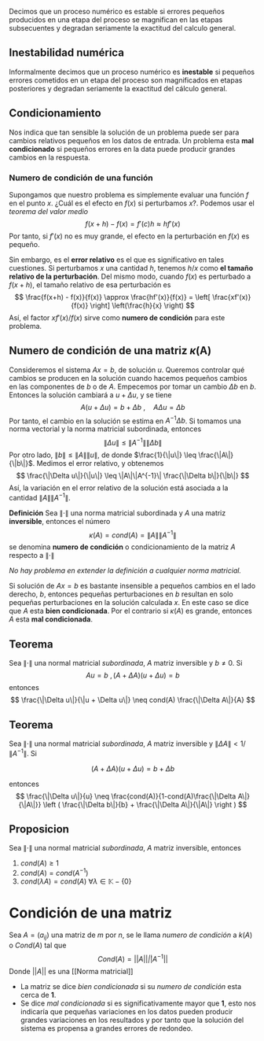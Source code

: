Decimos que un proceso numérico es estable si errores pequeños producidos en una etapa del proceso se magnifican en las etapas subsecuentes y degradan seriamente la exactitud del calculo general.

## Inestabilidad numérica
Informalmente decimos que un proceso numérico es **inestable** si pequeños errores cometidos en un etapa del proceso son magnificados en etapas posteriores y degradan seriamente la exactitud del cálculo general.


## Condicionamiento
Nos indica que tan sensible la solución de un problema puede ser para cambios  relativos pequeños en los datos de entrada. Un problema esta **mal condicionado** si pequeños errores en la data puede producir grandes cambios en la respuesta.

### Numero de condición de una función
Supongamos que nuestro problema es simplemente evaluar una función $f$ en el punto $x$. ¿Cuál es el efecto en $f(x)$ si perturbamos $x$?. Podemos usar el *teorema del valor medio*
$$ f(x + h) - f(x) = f'(c)h \approx hf'(x) $$
Por tanto, si $f'(x)$ no es muy grande, el efecto en la perturbación en $f(x)$ es pequeño.

Sin embargo, es el **error relativo** es el que es significativo en tales cuestiones. Si perturbamos $x$ una cantidad $h$, tenemos $h/x$ como **el tamaño relativo de la perturbación**. Del mismo modo, cuando $f(x)$ es perturbado a $f(x+h)$, el tamaño relativo de esa perturbación es
$$ \frac{f(x+h) - f(x)}{f(x)} \approx \frac{hf'(x)}{f(x)} = \left[ \frac{xf'(x)}{f(x)} \right] \left(\frac{h}{x} \right) $$
Así, el factor $xf'(x) / f(x)$ sirve como **numero de condición** para este problema.


## Numero de condición de una matriz $\kappa$(A)

Consideremos el sistema $Ax = b$, de solución $u$. Queremos controlar qué cambios
se producen en la solución cuando hacemos pequeños cambios en las componentes de
$b$ o de $A$. Empecemos por tomar un cambio $\Delta b$ en $b$. Entonces la solución cambiará a
$u + \Delta u$, y se tiene
$$A(u + \Delta u) = b + \Delta b \: , \quad A\Delta u = \Delta b $$
Por tanto, el cambio en la solución se estima en $A^{-1}\Delta b$. Si tomamos una norma vectorial
y la norma matricial subordinada, entonces
$$ \|\Delta u\| \leq \|A^{-1}\| \|\Delta b\| $$
Por otro lado, $\|b\| \leq \|A\| \|u\|$, de donde $\frac{1}{\|u\|} \leq \frac{\|A\|}{\|b\|}$. Medimos el error relativo, y
obtenemos
$$ \frac{\|\Delta u\|}{\|u\|} \leq \|A\|\|A^{-1}\| \frac{\|\Delta b\|}{\|b\|} $$
Así, la variación en el error relativo de la solución está asociada a la cantidad $\|A\| \|A^{-1}\|$. 


**Definición**
Sea $\|\cdot \|$ una norma matricial subordinada y $A$ una matriz **inversible**, entonces el número 
$$ \kappa(A) = cond(A) = \|A\|\|A^{-1}\| $$
se denomina **numero de condición** o condicionamiento de la matriz $A$ respecto a $\| \cdot\|$

*No hay problema en extender la definición a cualquier norma matricial.*

Si solución de $Ax = b$ es bastante insensible a pequeños cambios en el lado derecho, $b$, entonces pequeñas perturbaciones en $b$ resultan en solo pequeñas perturbaciones en la solución calculada $x$. En este caso se dice que $A$ esta **bien condicionada**. Por el contrario si $\kappa(A)$ es grande, entonces $A$ esta **mal condicionada**.




## Teorema
Sea $\|\cdot \|$ una normal matricial *subordinada*, $A$ matriz inversible y $b \neq 0$. Si 
$$ Au = b \: , (A + \Delta A)(u + \Delta u) = b $$
entonces
$$ \frac{\|\Delta u\|}{\|u + \Delta u\|} \neq cond(A) \frac{\|\Delta  A\|}{A} $$

## Teorema
Sea $\|\cdot \|$ una normal matricial *subordinada*, $A$ matriz inversible y $\|\Delta A\| < 1 / \|A^{-1} \|$. Si

$$ (A + \Delta A)(u + \Delta u) = b + \Delta b $$

entonces
$$ \frac{\|\Delta u\|}{u} \neq \frac{cond(A)}{1-cond(A)\frac{\|\Delta  A\|}{\|A\|}}    \left ( \frac{\|\Delta  b\|}{b} + \frac{\|\Delta  A\|}{\|A\|} \right ) $$

## Proposicion
Sea $\|\cdot \|$ una normal matricial *subordinada*, $A$ matriz inversible, entonces

1. $cond(A) \geq 1$
2. $cond(A) = cond(A^{-1})$
3. $cond(\lambda A) = cond(A) \: \forall \lambda \in \mathbb{K} - \{0\}$


# Condición de una matriz
Sea $A = (a_{ij})$ una matriz de $m$ por $n$, se le llama *numero de condición* a $k(A)$ o $Cond(A)$ tal que $$Cond(A) = ||A|| \dot ||A^{-1}||$$
Donde $||A||$ es una [[Norma matricial]]
- La matriz se dice *bien condicionada* si su *numero de condición* esta cerca de **1**.
- Se dice *mal condicionada* si es significativamente mayor que **1**, esto nos indicaría que pequeñas variaciones en los datos pueden producir grandes variaciones en los resultados y por tanto que la solución del sistema es propensa a grandes errores de redondeo.
